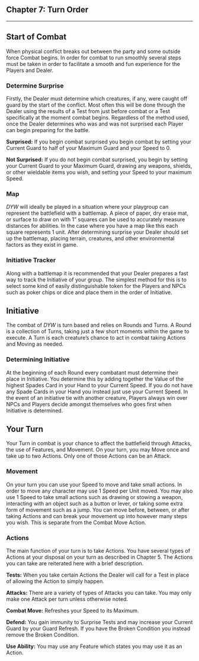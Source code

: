 ## Chapter 7: Turn Order
---

## Start of Combat
When physical conflict breaks out between the party and some outside force Combat begins. In order for combat to run smoothly several steps must be taken in order to facilitate a smooth and fun experience for the Players and Dealer.

### Determine Surprise
Firstly, the Dealer must determine which creatures, if any, were caught off guard by the start of the conflict. Most often this will be done through the Dealer using the results of a Test from just before combat or a Test specifically at the moment combat begins. Regardless of the method used, once the Dealer determines who was and was not surprised each Player can begin preparing for the battle.

**Surprised:** If you begin combat surprised you begin combat by setting your Current Guard to half of your Maximum Guard and your Speed to 0.

**Not Surprised:** If you do not begin combat surprised, you begin by setting your Current Guard to your Maximum Guard, drawing any weapons, shields, or other wieldable items you wish, and setting your Speed to your maximum Speed.

### Map
_DYW_ will ideally be played in a situation where your playgroup can represent the battlefield with a battlemap. A piece of paper, dry erase mat, or surface to draw on with 1” squares can be used to accurately measure distances for abilities. In the case where you have a map like this each square represents 1 unit. After determining surprise your Dealer should set up the battlemap, placing terrain, creatures, and other environmental factors as they exist in game.

### Initiative Tracker
Along with a battlemap it is recommended that your Dealer prepares a fast way to track the Initiative of your group. The simplest method for this is to select some kind of easily distinguishable token for the Players and NPCs such as poker chips or dice and place them in the order of Initiative.

## Initiative
The combat of _DYW_ is turn based and relies on Rounds and Turns. A Round is a collection of Turns, taking just a few short moments within the game to execute. A Turn is each creature’s chance to act in combat taking Actions and Moving as needed. 

### Determining Initiative
At the beginning of each Round every combatant must determine their place in Initiative. You determine this by adding together the Value of the highest Spades Card in your Hand to your Current Speed. If you do not have any Spade Cards in your Hand you instead just use your Current Speed.
In the event of an initiative tie with another creature, Players always win over NPCs and Players decide amongst themselves who goes first when Initiative is determined.

## Your Turn
Your Turn in combat is your chance to affect the battlefield through Attacks, the use of Features, and Movement. On your turn, you may Move once and take up to two Actions. Only one of those Actions can be an Attack.

### Movement
On your turn you can use your Speed to move and take small actions. In order to move any character may use 1 Speed per Unit moved. You may also use 1 Speed to take small actions such as drawing or stowing a weapon, interacting with an object such as a button or lever, or taking some extra form of movement such as a jump. You can move before, between, or after taking Actions and can break your movement up into however many steps you wish. This is separate from the Combat Move Action.

### Actions
The main function of your turn is to take Actions. You have several types of Actions at your disposal on your turn as described in Chapter 5. The Actions you can take are reiterated here with a brief description.

**Tests:** When you take certain Actions the Dealer will call for a Test in place of allowing the Action to simply happen.

**Attacks:** There are a variety of types of Attacks you can take. You may only make one Attack per turn unless otherwise noted.

**Combat Move:** Refreshes your Speed to its Maximum.

**Defend:** You gain immunity to Surprise Tests and may increase your Current Guard by your Guard Refresh. If you have the Broken Condition you instead remove the Broken Condition.

**Use Ability:** You may use any Feature which states you may use it as an Action.